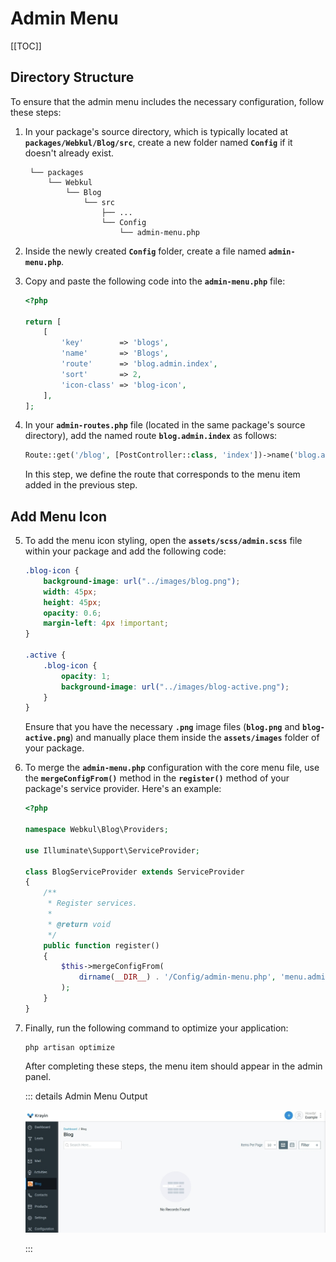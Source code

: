 # Admin Menu

[[TOC]]

## Directory Structure

To ensure that the admin menu includes the necessary configuration, follow these steps:

1. In your package's source directory, which is typically located at **`packages/Webkul/Blog/src`**, create a new folder named **`Config`** if it doesn't already exist.
   ```
    └── packages
        └── Webkul
            └── Blog
                └── src
                    ├── ...
                    └── Config
                        └── admin-menu.php
   ```

2. Inside the newly created **`Config`** folder, create a file named **`admin-menu.php`**.

3. Copy and paste the following code into the **`admin-menu.php`** file:

    ```php
    <?php

    return [
        [
            'key'        => 'blogs',
            'name'       => 'Blogs',
            'route'      => 'blog.admin.index',
            'sort'       => 2,
            'icon-class' => 'blog-icon',
        ],
    ];
    ```

4. In your **`admin-routes.php`** file (located in the same package's source directory), add the named route **`blog.admin.index`** as follows:

    ```php
    Route::get('/blog', [PostController::class, 'index'])->name('blog.admin.index');
    ```

    In this step, we define the route that corresponds to the menu item added in the previous step.

## Add Menu Icon

5. To add the menu icon styling, open the **`assets/scss/admin.scss`** file within your package and add the following code:

    ```css
    .blog-icon {
        background-image: url("../images/blog.png");
        width: 45px;
        height: 45px;
        opacity: 0.6;
        margin-left: 4px !important;
    }

    .active {
        .blog-icon {
            opacity: 1;
            background-image: url("../images/blog-active.png");
        }
    }
    ```

    Ensure that you have the necessary **`.png`** image files (**`blog.png`** and **`blog-active.png`**) and manually place them inside the **`assets/images`** folder of your package.

6. To merge the **`admin-menu.php`** configuration with the core menu file, use the **`mergeConfigFrom()`** method in the **`register()`** method of your package's service provider. Here's an example:

    ```php
    <?php

    namespace Webkul\Blog\Providers;

    use Illuminate\Support\ServiceProvider;

    class BlogServiceProvider extends ServiceProvider
    {
        /**
         * Register services.
         *
         * @return void
         */
        public function register()
        {
            $this->mergeConfigFrom(
                dirname(__DIR__) . '/Config/admin-menu.php', 'menu.admin'
            );
        }
    }
    ```

7. Finally, run the following command to optimize your application:

    ```
    php artisan optimize
    ```

    After completing these steps, the menu item should appear in the admin panel.

    ::: details Admin Menu Output

    ![Admin Menu Output](../../assets/images/package-development/blog-package-output.png)

    :::
